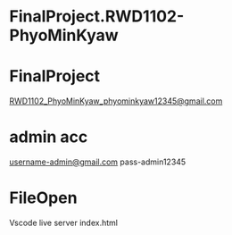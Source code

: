 # FinalProject.RWD1102-PhyoMinKyaw
# FinalProject
RWD1102_PhyoMinKyaw_phyominkyaw12345@gmail.com
# admin acc
username-admin@gmail.com
pass-admin12345
# FileOpen
Vscode live server index.html
